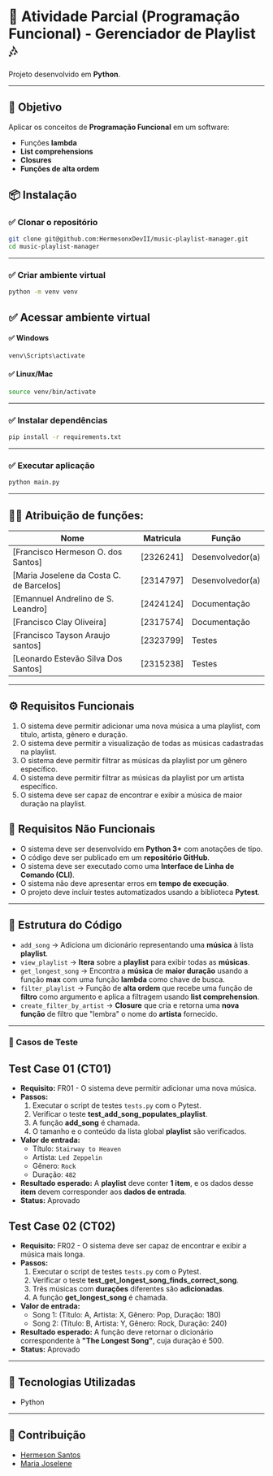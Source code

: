 # 🐍 Atividade Parcial (Programação Funcional) - Gerenciador de Playlist 🎶

Projeto desenvolvido em **Python**.

---
## 📌 Objetivo
Aplicar os conceitos de **Programação Funcional** em um software:
- Funções **lambda**  
- **List comprehensions**  
- **Closures**  
- **Funções de alta ordem**

## 📦 Instalação

### ✅ Clonar o repositório

```bash
git clone git@github.com:HermesonxDevII/music-playlist-manager.git
cd music-playlist-manager
```

---
### ✅ Criar ambiente virtual
```bash
python -m venv venv
```
## ✅ Acessar ambiente virtual

#### ✅ Windows
```bash
venv\Scripts\activate
```

#### ✅ Linux/Mac
```bash
source venv/bin/activate
```

---
### ✅ Instalar dependências

```bash
pip install -r requirements.txt
```

---
### ✅ Executar aplicação

```bash
python main.py
```

---

## 👩‍💻 Atribuição de funções:
| Nome                                     | Matricula  | Função                     |
| ---------------------------------------- | ---------- | -------------------------- |
| [Francisco Hermeson O. dos Santos]       | [2326241]  | Desenvolvedor(a)           |
| [Maria Joselene da Costa C. de Barcelos] | [2314797]  | Desenvolvedor(a)           |
| [Emannuel Andrelino de S. Leandro]       | [2424124]  | Documentação               |
| [Francisco Clay Oliveira]                | [2317574]  | Documentação               | 
| [Francisco Tayson Araujo santos]         | [2323799]  | Testes                     | 
| [Leonardo Estevão Silva Dos Santos]      | [2315238]  | Testes                     | 

---
## ⚙️ Requisitos Funcionais
1. O sistema deve permitir adicionar uma nova música a uma playlist, com título, artista, gênero e duração.
2. O sistema deve permitir a visualização de todas as músicas cadastradas na playlist.
3. O sistema deve permitir filtrar as músicas da playlist por um gênero específico.
4. O sistema deve permitir filtrar as músicas da playlist por um artista específico.
5. O sistema deve ser capaz de encontrar e exibir a música de maior duração na playlist.

## 🚫 Requisitos Não Funcionais
- O sistema deve ser desenvolvido em **Python 3+** com anotações de tipo.
- O código deve ser publicado em um **repositório GitHub**.
- O sistema deve ser executado como uma **Interface de Linha de Comando (CLI)**.
- O sistema não deve apresentar erros em **tempo de execução**.
- O projeto deve incluir testes automatizados usando a biblioteca **Pytest**.

---
## 🧩 Estrutura do Código
- `add_song` → Adiciona um dicionário representando uma **música** à lista **playlist**.
- `view_playlist` → **Itera** sobre a **playlist** para exibir todas as **músicas**.
- `get_longest_song` → Encontra a **música** de **maior duração** usando a função **max** com uma função **lambda** como chave de busca.
- `filter_playlist` → Função de **alta ordem** que recebe uma função de **filtro** como argumento e aplica a filtragem usando **list comprehension**.
- `create_filter_by_artist` → **Closure** que cria e retorna uma **nova função** de filtro que "lembra" o nome do **artista** fornecido.

---
### 🧪 Casos de Teste

## **Test Case 01 (CT01)**

* **Requisito:** FR01 - O sistema deve permitir adicionar uma nova música.
* **Passos:**
    1.  Executar o script de testes `tests.py` com o Pytest.
    2.  Verificar o teste **test_add_song_populates_playlist**.
    3.  A função **add_song** é chamada.
    4.  O tamanho e o conteúdo da lista global **playlist** são verificados.
* **Valor de entrada:**
    * Título: `Stairway to Heaven`
    * Artista: `Led Zeppelin`
    * Gênero: `Rock`
    * Duração: `482`
* **Resultado esperado:** A **playlist** deve conter **1 item**, e os dados desse **item** devem corresponder aos **dados de entrada**.
* **Status:** Aprovado

## **Test Case 02 (CT02)**

* **Requisito:** FR02 - O sistema deve ser capaz de encontrar e exibir a música mais longa.
* **Passos:**
    1.  Executar o script de testes `tests.py` com o Pytest.
    2.  Verificar o teste **test_get_longest_song_finds_correct_song**.
    3.  Três músicas com **durações** diferentes são **adicionadas**.
    4.  A função **get_longest_song** é chamada.
* **Valor de entrada:**
    * Song 1: (Título: A, Artista: X, Gênero: Pop, Duração: 180)
    * Song 2: (Título: B, Artista: Y, Gênero: Rock, Duração: 240)
* **Resultado esperado:** A função deve retornar o dicionário correspondente à **"The Longest Song"**, cuja duração é 500.
* **Status:** Aprovado

---
## 🐳 Tecnologias Utilizadas

- Python
---

## 🤝 Contribuição

- [Hermeson Santos](https://github.com/HermesonxDevII/)
- [Maria Joselene](https://github.com/j0selene)